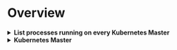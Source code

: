 # Overview 

<details>
<summary>
<b>List processes running on every Kubernetes Master</b>
</summary>
1. kube-apiserver
2. kube-controller-manager
3. kube-scheduler

<img src="paste-d842301571ce981466b41d198776a3b6b0df20e8.jpg">
</details>

<details>
<summary>
<b>Kubernetes Master</b>
</summary>
>>kube-controller-manager
kube-apiserver>kube-scheduler>
Uses and provides the following communication:
<ul><li>fetch pod logs.</li><li>kubectl-attach</li><li>kubectl port-forward</li><li>SSH tunnel</li></ul>
</details>

